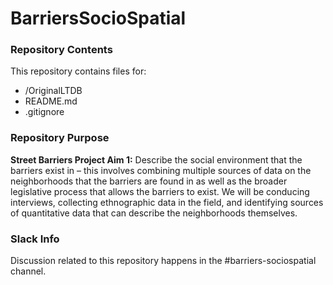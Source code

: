 # BarriersSocioSpatial

### Repository Contents
This repository contains files for:
  - /OriginalLTDB
  - README.md
  - .gitignore

### Repository Purpose
**Street Barriers Project Aim 1:** Describe the social environment that the barriers exist in – this involves combining multiple sources of data on the neighborhoods that the barriers are found in as well as the broader legislative process that allows the barriers to exist. We will be conducing interviews, collecting ethnographic data in the field, and identifying sources of quantitative data that can describe the neighborhoods themselves.

### Slack Info
Discussion related to this repository happens in the #barriers-sociospatial channel.
